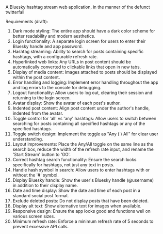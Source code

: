 A Bluesky hashtag stream web application, in the manner of the defunct twitterfall

Requirements (draft):
1. Dark mode styling: The entire app should have a dark color scheme for better readability and modern aesthetics.
2. Login functionality: A separate login screen for users to enter their Bluesky handle and app password.
3. Hashtag streaming: Ability to search for posts containing specific hashtags, with a configurable refresh rate.
4. Hyperlinked web links: Any URLs in post content should be automatically converted to clickable links that open in new tabs.
5. Display of media content: Images attached to posts should be displayed within the post content.
6. Error handling and logging: Implement error handling throughout the app and log errors to the console for debugging.
7. Logout functionality: Allow users to log out, clearing their session and returning to the login screen.
8. Avatar display: Show the avatar of each post's author.
9. Indented post content: Align post content under the author's handle, indented from the avatar.
10. Toggle control for 'all' vs 'any' hashtags: Allow users to switch between searching for posts containing all specified hashtags or any of the specified hashtags.
11. Toggle switch design: Implement the toggle as "Any ( ) All" for clear user understanding.
12. Layout improvements: Place the Any/All toggle on the same line as the search box, reduce the width of the refresh rate input, and rename the 'Start Stream' button to 'GO'.
13. Correct hashtag search functionality: Ensure the search looks specifically for hashtags, not just any text in posts.
14. Handle hash symbol in search: Allow users to enter hashtags with or without the '#' symbol.
15. Display Bluesky handle: Show the user's Bluesky handle (@username) in addition to their display name.
16. Date and time display: Show the date and time of each post in a standard social post format.
17. Exclude deleted posts: Do not display posts that have been deleted.
18. Display alt text: Show alternative text for images when available.
19. Responsive design: Ensure the app looks good and functions well on various screen sizes.
20. Minimum refresh rate: Enforce a minimum refresh rate of 5 seconds to prevent excessive API calls.
